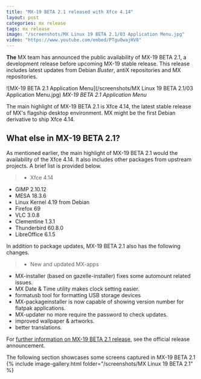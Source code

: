 ```yaml
---
title: "MX-19 BETA 2.1 released with Xfce 4.14"
layout: post
categories: mx release
tags: mx release
image: "/screenshots/MX Linux 19 BETA 2.1/03 Application Menu.jpg"
video: "https://www.youtube.com/embed/PTgu0wajHV8"
---
```


**The** MX team has announced the public availability of MX-19 BETA 2.1, a development release before upcoming MX-19 stable release. This release includes latest updates from Debian *Buster*, antiX repositories and MX repositories.

![MX-19 BETA 2.1 Application Menu](/screenshots/MX Linux 19 BETA 2.1/03 Application Menu.jpg)
*MX-19 BETA 2.1 Application Menu*

The main highlight of MX-19 BETA 2.1 is Xfce 4.14, the latest stable release of MX's flagship desktop environment. MX might be the first Debian derivative to ship Xfce 4.14.

## What else in MX-19 BETA 2.1?
As mentioned earlier, the main highlight of MX-19 BETA 2.1 would the availability of the Xfce 4.14. It also includes other packages from upstream projects. A brief list is provided below.

> - Xfce 4.14
- GIMP 2.10.12
- MESA 18.3.6
- Linux Kernel 4.19 from Debian
- Firefox 69
- VLC 3.0.8
- Clementine 1.3.1
- Thunderbird 60.8.0
- LibreOffice 6.1.5

In addition to package updates, MX-19 BETA 2.1 also has the following changes.

> - New and updated MX-apps
- MX-installer (based on gazelle-installer) fixes some automount related issues.
- MX Date & Time utility makes clock setting easier.
- formatusb tool for formatting USB storage devices
- MX-packageinstaller is now capable of showing version number for flatpak applications.
- MX-updater no more require the password to check updates.
- improved wallpaper & artworks.
- better translations.

For [further information on MX-19 BETA 2.1 release](https://mxlinux.org/blog/mx-19-beta-2-1-available-for-testing/), see the official release announcement.

The following section showcases some screens captured in MX-19 BETA 2.1
{% include image-gallery.html folder="/screenshots/MX Linux 19 BETA 2.1" %}